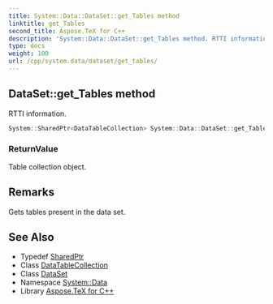 ```yaml
---
title: System::Data::DataSet::get_Tables method
linktitle: get_Tables
second_title: Aspose.TeX for C++
description: 'System::Data::DataSet::get_Tables method. RTTI information in C++.'
type: docs
weight: 100
url: /cpp/system.data/dataset/get_tables/
---
```

## DataSet::get_Tables method


RTTI information.

```cpp
System::SharedPtr<DataTableCollection> System::Data::DataSet::get_Tables()
```


### ReturnValue

Table collection object.
## Remarks


Gets tables present in the data set. 
## See Also

* Typedef [SharedPtr](../../../system/sharedptr/)
* Class [DataTableCollection](../../datatablecollection/)
* Class [DataSet](../)
* Namespace [System::Data](../../)
* Library [Aspose.TeX for C++](../../../)
